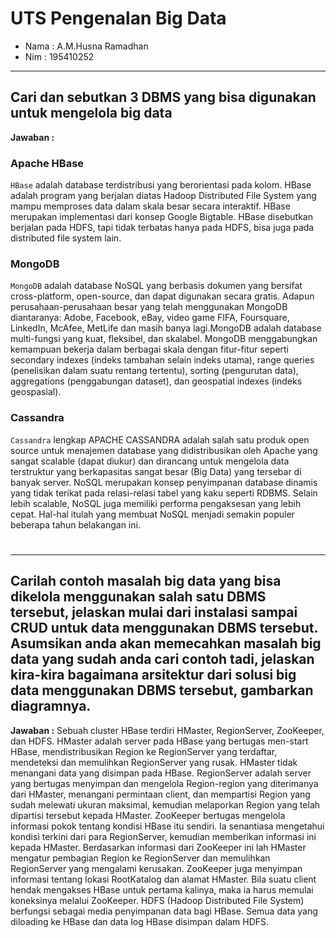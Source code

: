 # UTS Pengenalan Big Data
* Nama : A.M.Husna Ramadhan
* Nim : 195410252
---

## Cari dan sebutkan 3 DBMS yang bisa digunakan untuk mengelola big data
**Jawaban :**
### Apache HBase
`HBase` adalah database terdistribusi yang berorientasi pada kolom. HBase adalah program yang berjalan diatas Hadoop Distributed File System yang mampu memproses data dalam skala besar secara interaktif. HBase merupakan implementasi dari konsep Google Bigtable. HBase disebutkan berjalan pada HDFS, tapi tidak terbatas hanya pada HDFS, bisa juga pada distributed file system lain.
### MongoDB
`MongoDB` adalah database NoSQL yang berbasis dokumen yang bersifat cross-platform, open-source, dan dapat digunakan secara gratis. Adapun perusahaan-perusahaan besar yang telah menggunakan MongoDB diantaranya: Adobe, Facebook, eBay, video game FIFA, Foursquare, LinkedIn, McAfee, MetLife dan masih banya lagi.MongoDB adalah database multi-fungsi yang kuat, fleksibel, dan skalabel. MongoDB menggabungkan kemampuan bekerja dalam berbagai skala dengan fitur-fitur seperti secondary indexes (indeks tambahan selain indeks utama), range queries (penelisikan dalam suatu rentang tertentu), sorting (pengurutan data), aggregations (penggabungan dataset), dan geospatial indexes (indeks geospasial).
### Cassandra
`Cassandra` lengkap APACHE CASSANDRA adalah salah satu produk open source untuk menajemen database yang didistribusikan oleh Apache yang sangat scalable (dapat diukur) dan dirancang untuk mengelola data terstruktur yang berkapasitas sangat besar (Big Data) yang tersebar di banyak server. NoSQL merupakan konsep penyimpanan database dinamis yang tidak terikat pada relasi-relasi tabel yang kaku seperti RDBMS. Selain lebih scalable, NoSQL juga memiliki performa pengaksesan yang lebih cepat. Hal-hal itulah yang membuat NoSQL menjadi semakin populer beberapa tahun belakangan ini.
#
---
## Carilah contoh masalah big data yang bisa dikelola menggunakan salah satu DBMS tersebut, jelaskan mulai dari instalasi sampai CRUD untuk data menggunakan DBMS tersebut. Asumsikan anda akan memecahkan masalah big data yang sudah anda cari contoh tadi, jelaskan kira-kira bagaimana arsitektur dari solusi big data menggunakan DBMS tersebut, gambarkan diagramnya.
**Jawaban :**
Sebuah cluster HBase terdiri HMaster, RegionServer, ZooKeeper, dan HDFS. HMaster adalah server pada HBase yang bertugas men-start HBase, mendistribusikan Region ke RegionServer yang terdaftar, mendeteksi dan memulihkan RegionServer yang rusak. HMaster tidak menangani data yang disimpan pada HBase. RegionServer adalah server yang bertugas menyimpan dan mengelola Region-region yang diterimanya dari HMaster, menangani permintaan client, dan mempartisi Region yang sudah melewati ukuran maksimal, kemudian melaporkan Region yang telah dipartisi tersebut kepada HMaster. ZooKeeper bertugas mengelola informasi pokok tentang kondisi HBase itu sendiri. Ia senantiasa mengetahui kondisi terkini dari para RegionServer, kemudian memberikan informasi ini kepada HMaster. Berdasarkan informasi dari ZooKeeper ini lah HMaster mengatur pembagian Region ke RegionServer dan memulihkan RegionServer yang mengalami kerusakan. ZooKeeper juga menyimpan informasi tentang lokasi RootKatalog dan alamat HMaster. Bila suatu client hendak mengakses HBase untuk pertama kalinya, maka ia harus memulai koneksinya melalui ZooKeeper. HDFS (Hadoop Distributed File System) berfungsi sebagai media penyimpanan data bagi HBase. Semua data yang diloading ke HBase dan data log HBase disimpan dalam HDFS.
